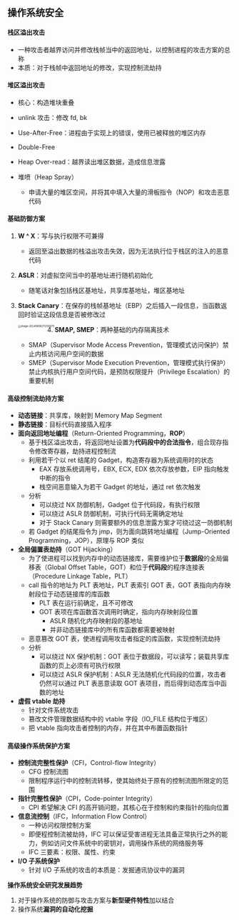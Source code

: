 ## 操作系统安全

#### 栈区溢出攻击

- 一种攻击者越界访问并修改栈帧当中的返回地址，以控制进程的攻击方案的总称
- 本质：对于栈帧中返回地址的修改，实现控制流劫持



#### 堆区溢出攻击

- 核心：构造堆块重叠

- unlink 攻击：修改 fd, bk 
- Use-After-Free：进程由于实现上的错误，使用已被释放的堆区内存
- Double-Free
- Heap Over-read：越界读出堆区数据，造成信息泄露
- 堆喷（Heap Spray）
  - 申请大量的堆区空间，并将其中填入大量的滑板指令（NOP）和攻击恶意代码



#### 基础防御方案

1. **W ^ X**：写与执行权限不可兼得

   - 返回至溢出数据的栈溢出攻击失效，因为无法执行位于栈区的注入的恶意代码

2. **ASLR**：对虚拟空间当中的基地址进行随机初始化

   - 随笔话对象包括栈区基地址，共享库基地址，堆区基地址

3. **Stack Canary**：在保存的栈帧基地址（EBP）之后插入一段信息，当函数返回时验证这段信息是否被修改过

   <img src="C:\Users\zhang\AppData\Roaming\Typora\typora-user-images\image-20240608211250079.png" alt="image-20240608211250079" style="zoom:40%;" align="left"/>

4. **SMAP, SMEP**：两种基础的内存隔离技术
   - SMAP（Supervisor Mode Access Prevention，管理模式访问保护）禁止内核访问用户空间的数据
   - SMEP（Supervisor Mode Execution Prevention，管理模式执行保护）禁止内核执行用户空间代码，是预防权限提升（Privilege Escalation）的重要机制



#### 高级控制流劫持方案

- **动态链接**：共享库，映射到 Memory Map Segment
- **静态链接**：目标代码直接插入程序
- **面向返回地址编程**（Return-Oriented Programming，**ROP**）
  - 基于栈区溢出攻击，将返回地址设置为**代码段中的合法指令**，组合现存指令修改寄存器，劫持进程控制流
  - 利用若干个以 ret 结尾的 Gadget，构造寄存器为系统调用时的状态
    - EAX 存放系统调用号，EBX, ECX, EDX 依次存放参数，EIP 指向触发中断的指令
    - 栈空间恶意输入为若干 Gadget 的地址，通过 ret 依次触发
  - 分析
    - 可以绕过 NX 防御机制，Gadget 位于代码段，有执行权限
    - 可以绕过 ASLR 防御机制，可执行代码无需确定地址
    - 对于 Stack Canary 则需要额外的信息泄露方案才可绕过这一防御机制
  - 若 Gadget 的结尾指令为 jmp，则为面向跳转地址编程（Jump-Oriented Programming，JOP），原理与 ROP 类似
- **全局偏置表劫持**（GOT Hijacking）
  - 为了使进程可以找到内存中的动态链接库，需要维护位于**数据段**的全局偏移表（Global Offset Table，GOT）和位于**代码段**的程序连接表（Procedure Linkage Table，PLT）
  - call 指令的地址为 PLT 表地址，PLT 表索引 GOT 表，GOT 表指向内存映射段位于动态链接库的库函数
    - PLT 表在运行前确定，且不可修改
    - GOT 表项在库函数首次调用时确定，指向内存映射段位置
      - ASLR 随机化内存映射段的基地址
      - 并非动态链接库中的所有库函数都需要被映射
  - 恶意篡改 GOT 表，使进程调用攻击者指定的库函数，实现控制流劫持
  - 分析
    - 可以绕过 NX 保护机制：GOT 表位于数据段，可以读写；装载共享库函数的页上必须有可执行权限
    - 可以绕过 ASLR 保护机制：ASLR 无法随机化代码段的位置，攻击者仍然可以通过 PLT 表恶意读取 GOT 表项目，而后得到动态库当中函数的地址
- **虚假 vtable 劫持**
  - 针对文件系统攻击
  - 篡改文件管理数据结构中的 vtable 字段（IO_FILE 结构位于堆区）
  - 把 vtable 指向攻击者控制的内存，并在其中布置函数指针



#### 高级操作系统保护方案

- **控制流完整性保护**（CFI，Control-flow Integrity）
  - CFG 控制流图
  - 限制程序运行中的控制流转移，使其始终处于原有的控制流图所限定的范围
- **指针完整性保护**（CPI，Code-pointer Integrity）
  - CPI 希望解决 CFI 的高开销问题，其核心在于控制和约束指针的指向位置
- **信息流控制**（IFC，Information Flow Control）
  - 一种访问权限控制方案
  - 即便程控制流被劫持，IFC 可以保证受害进程无法具备正常执行之外的能力，例如访问文件系统中的密钥对，调用操作系统的网络服务等
  - IFC 三要素：权限、属性、约束
- **I/O 子系统保护**
  - 针对 I/O 子系统的攻击的本质是：发掘通讯协议中的漏洞



**操作系统安全研究发展趋势**

1. 对于操作系统的防御与攻击方案与**新型硬件特性**加以结合
2. 操作系统**漏洞的自动化挖掘**
